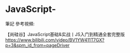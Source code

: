 # JavaScript-

筆記
參考視頻:

【尚硅谷】JavaScript基础&实战丨JS入门到精通全套完整版
https://www.bilibili.com/video/BV1YW411T7GX?p=3&spm_id_from=pageDriver
